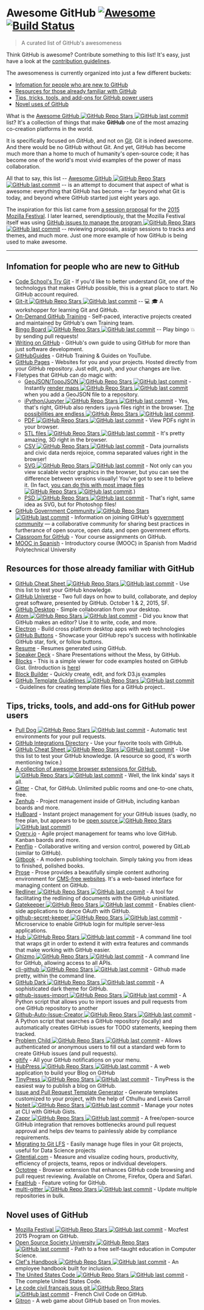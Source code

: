 # Awesome GitHub [![Awesome](https://cdn.rawgit.com/sindresorhus/awesome/d7305f38d29fed78fa85652e3a63e154dd8e8829/media/badge.svg)](https://github.com/sindresorhus/awesome) [![Build Status](https://travis-ci.org/phillipadsmith/awesome-github.svg)](https://travis-ci.org/phillipadsmith/awesome-github)


> A curated list of GitHub's awesomeness

Think GitHub is awesome? Contribute something to this list! It's easy, just have a look at the [contribution guidelines](CONTRIBUTING.md).

The awesomeness is currently organized into just a few different buckets: 

* [Infomation for people who are new to GitHub](#infomation-for-people-who-are-new-to-github)
* [Resources for those already familiar with GitHub](#resources-for-those-already-familiar-with-github)
* [Tips, tricks, tools, and add-ons for GitHub power users](#tips-tricks-tools-and-add-ons-for-github-power-users)
* [Novel uses of GitHub](#novel-uses-of-github)

What is the [Awesome GitHub ![GitHub Repo Stars](https://img.shields.io/github/stars/phillipadsmith/awesome-github) ![GitHub last commit](https://img.shields.io/github/last-commit/phillipadsmith/awesome-github)](https://github.com/phillipadsmith/awesome-github) list? It's a collection of things that make **GitHub** one of the most amazing co-creation platforms in the world.

It is specifically focused on _GitHub_, and not on [Git](https://git-scm.com/). Git is indeed awesome. And there would be no GitHub without Git. And yet, GitHub has become much more than a home to much of humanity's open-source code; it has become one of the world's most vivid examples of the power of mass collaboration.

All that to say, this list -- [Awesome GitHub ![GitHub Repo Stars](https://img.shields.io/github/stars/phillipadsmith/awesome-github) ![GitHub last commit](https://img.shields.io/github/last-commit/phillipadsmith/awesome-github)](https://github.com/phillipadsmith/awesome-github) -- is an attempt to document that aspect of what is awesome: everything that GitHub has become -- far beyond what Git is today, and beyond where GitHub started just eight years ago.

The inspiration for this list came from [a session proposal](http://phillipadsmith.com/2015/09/github-gitdown.html) for the [2015 Mozilla Festival](https://2015.mozillafestival.org/). I later learned, serendiptiously, that the Mozilla Festival itself was using [GitHub issues to manage the program ![GitHub Repo Stars](https://img.shields.io/github/stars/mozilla/mozfest-program) ![GitHub last commit](https://img.shields.io/github/last-commit/mozilla/mozfest-program)](https://github.com/mozilla/mozfest-program) -- reviewing proposals, assign sessions to tracks and themes, and much more. Just one more example of how GitHub is being used to make awesome.

------


## Infomation for people who are new to GitHub
- [Code School's Try Git](https://try.github.io/levels/1/challenges/1) - If you'd like to better understand Git, one of the technologys that makes GitHub possible, this is a great place to start. No GitHub account required.
- [Git-it ![GitHub Repo Stars](https://img.shields.io/github/stars/jlord/git-it) ![GitHub last commit](https://img.shields.io/github/last-commit/jlord/git-it)](https://github.com/jlord/git-it) -- :computer: :mortar_board: A workshopper for learning Git and GitHub.
- [On-Demand GitHub Training](https://services.github.com/on-demand/) - Self-paced, interactive projects created and maintained by GitHub's own Training team. 
- [Bingo Board ![GitHub Repo Stars](https://img.shields.io/github/stars/muan/bingo-board) ![GitHub last commit](https://img.shields.io/github/last-commit/muan/bingo-board)](https://github.com/muan/bingo-board) -- Play bingo :boom: by sending pull requests!
- [Writing on GitHub](https://help.github.com/articles/writing-on-github/) - GitHub's own guide to using GitHub for more than just software development.
- [GitHubGuides](https://www.youtube.com/user/GitHubGuides) - GitHub Training & Guides on YouTube.
- [GitHub Pages](https://pages.github.com/) - Websites for you and your projects.
Hosted directly from your GitHub repository. Just edit, push, and your changes are live.
- Filetypes that GitHub can do magic with:
  - [GeoJSON/TopoJSON ![GitHub Repo Stars](https://img.shields.io/github/stars/blog/1528-there-s-a-map-for-that) ![GitHub last commit](https://img.shields.io/github/last-commit/blog/1528-there-s-a-map-for-that)](https://github.com/blog/1528-there-s-a-map-for-that) - Instantly [render maps ![GitHub Repo Stars](https://img.shields.io/github/stars/benbalter/dc-maps) ![GitHub last commit](https://img.shields.io/github/last-commit/benbalter/dc-maps)](https://github.com/benbalter/dc-maps/blob/master/maps/embassies.geojson) when you add a GeoJSON file to a repository.
  - [iPython/Jupyter ![GitHub Repo Stars](https://img.shields.io/github/stars/blog/1995-github-jupyter-notebooks-3) ![GitHub last commit](https://img.shields.io/github/last-commit/blog/1995-github-jupyter-notebooks-3)](https://github.com/blog/1995-github-jupyter-notebooks-3) - Yes, that's right, GitHub also renders `ipynb` files right in the browser. [The possibilities are endless ![GitHub Repo Stars](https://img.shields.io/github/stars/ipython/ipython) ![GitHub last commit](https://img.shields.io/github/last-commit/ipython/ipython)](https://github.com/ipython/ipython/wiki/A-gallery-of-interesting-IPython-Notebooks).
  - [PDF ![GitHub Repo Stars](https://img.shields.io/github/stars/blog/1974-pdf-viewing) ![GitHub last commit](https://img.shields.io/github/last-commit/blog/1974-pdf-viewing)](https://github.com/blog/1974-pdf-viewing) - View PDFs right in your browser.
  - [STL files ![GitHub Repo Stars](https://img.shields.io/github/stars/blog/1465-stl-file-viewing) ![GitHub last commit](https://img.shields.io/github/last-commit/blog/1465-stl-file-viewing)](https://github.com/blog/1465-stl-file-viewing) - It's pretty amazing, 3D right in the browser.
  - [CSV ![GitHub Repo Stars](https://img.shields.io/github/stars/blog/1601-see-your-csvs) ![GitHub last commit](https://img.shields.io/github/last-commit/blog/1601-see-your-csvs)](https://github.com/blog/1601-see-your-csvs) - Data journalists and civic data nerds rejoice, comma separated values right in the browser!
  - [SVG ![GitHub Repo Stars](https://img.shields.io/github/stars/blog/1902-svg-viewing-diffing) ![GitHub last commit](https://img.shields.io/github/last-commit/blog/1902-svg-viewing-diffing)](https://github.com/blog/1902-svg-viewing-diffing) - Not only can you view scalable vector graphics in the browser, but you can see the difference between versions visually! You've got to see it to believe it.  (In fact, [you can do this with most image files ![GitHub Repo Stars](https://img.shields.io/github/stars/blog/817-behold-image-view-modes) ![GitHub last commit](https://img.shields.io/github/last-commit/blog/817-behold-image-view-modes)](https://github.com/blog/817-behold-image-view-modes).)
  - [PSD ![GitHub Repo Stars](https://img.shields.io/github/stars/blog/1845-psd-viewing-diffing) ![GitHub last commit](https://img.shields.io/github/last-commit/blog/1845-psd-viewing-diffing)](https://github.com/blog/1845-psd-viewing-diffing) - That's right, same idea as SVG, but for Photoshop files!
- [GitHub Government Community ![GitHub Repo Stars](https://img.shields.io/github/stars/government/welcome) ![GitHub last commit](https://img.shields.io/github/last-commit/government/welcome)](https://github.com/government/welcome) - Information on joining GitHub's [government community](https://government.github.com/) — a collaborative community for sharing best practices in furtherance of open source, open data, and open government efforts.
- [Classroom for GitHub](https://classroom.github.com) - Your course assignments on GitHub.
- [MOOC in Spanish](https://miriadax.net/web/gitmooc) - Introductory course (MOOC) in Spanish from Madrid Polytechnical University

## Resources for those already familiar with GitHub

- [GitHub Cheat Sheet ![GitHub Repo Stars](https://img.shields.io/github/stars/tiimgreen/github-cheat-sheet) ![GitHub last commit](https://img.shields.io/github/last-commit/tiimgreen/github-cheat-sheet)](https://github.com/tiimgreen/github-cheat-sheet) - Use this list to test your GitHub knowledge.
- [GitHub Universe](http://githubuniverse.com/) - Two full days on how to build, collaborate, and deploy
great software, presented by GitHub. October 1 & 2, 2015, SF.
- [GitHub Desktop](https://desktop.github.com/) - Simple collaboration from your desktop.
- [Atom ![GitHub Repo Stars](https://img.shields.io/github/stars/blog/2031-announcing-atom-1-0) ![GitHub last commit](https://img.shields.io/github/last-commit/blog/2031-announcing-atom-1-0)](https://github.com/blog/2031-announcing-atom-1-0) - Did you know that GitHub makes an editor? Use it to write, code, and more.
- [Electron](http://electron.atom.io/) - Build cross platform desktop apps with web technologies
- [GitHub Buttons](https://ghbtns.com/) - Showcase your GitHub repo's success with hotlinkable GitHub star, fork, or follow buttons.
- [Resume](http://resume.github.io/) - Resumes generated using GitHub. 
- [Speaker Deck](https://speakerdeck.com/) - Share Presentations without the Mess, by GitHub.
- [Blocks](http://bl.ocks.org/) - This is a simple viewer for code examples hosted on GitHub Gist. (Introduction is [here](http://bost.ocks.org/mike/block/))
- [Block Builder](http://blockbuilder.org/) - Quickly create, edit, and fork D3.js examples
- [GitHub Template Guidelines ![GitHub Repo Stars](https://img.shields.io/github/stars/cezaraugusto/github-template-guidelines) ![GitHub last commit](https://img.shields.io/github/last-commit/cezaraugusto/github-template-guidelines)](https://github.com/cezaraugusto/github-template-guidelines) - Guidelines for creating template files for a GitHub project..

## Tips, tricks, tools, and add-ons for GitHub power users
- [Pull Dog ![GitHub Repo Stars](https://img.shields.io/github/stars/apps/pull-dog) ![GitHub last commit](https://img.shields.io/github/last-commit/apps/pull-dog)](https://github.com/apps/pull-dog) - Automatic test environments for your pull requests.
- [GitHub Integrations Directory](https://github.com/integrations) - Use your favorite tools with GitHub.
- [GitHub Cheat Sheet ![GitHub Repo Stars](https://img.shields.io/github/stars/tiimgreen/github-cheat-sheet) ![GitHub last commit](https://img.shields.io/github/last-commit/tiimgreen/github-cheat-sheet)](https://github.com/tiimgreen/github-cheat-sheet) - Use this list to test your GitHub knowledge. (A resource so good, it's worth mentioning twice.)
- [A collection of awesome browser extensions for GitHub. ![GitHub Repo Stars](https://img.shields.io/github/stars/stefanbuck/awesome-browser-extensions-for-github) ![GitHub last commit](https://img.shields.io/github/last-commit/stefanbuck/awesome-browser-extensions-for-github)](https://github.com/stefanbuck/awesome-browser-extensions-for-github) - Well, the link kinda' says it all.
- [Gitter](https://gitter.im/) - Chat, for GitHub. Unlimited public rooms and one-to-one chats, free. 
- [Zenhub](https://www.zenhub.com/) - Project management inside of GitHub, including kanban boards and more.
- [HuBoard](https://huboard.com/) - Instant project management for your GitHub issues (sadly, no free plan, but appears to be [open source ![GitHub Repo Stars](https://img.shields.io/github/stars/huboard/huboard-web) ![GitHub last commit](https://img.shields.io/github/last-commit/huboard/huboard-web)](https://github.com/huboard/huboard-web))
- [Overv.io](https://overv.io/) - Agile project management for teams who love GitHub. Kanban baords and more.
- [Penflip](https://www.penflip.com/) - Collaborative writing and version control, powered by GitLab (similar to GitHub).
- [Gitbook](https://www.gitbook.com/) - A modern publishing toolchain. Simply taking you from ideas to finished, polished books.
- [Prose](http://prose.io/#about) - Prose provides a beautifully simple content authoring environment for [CMS-free websites](https://developmentseed.org/blog/2012/07/27/build-cms-free-websites/). It's a web-based interface for managing content on GitHub. 
- [Redliner ![GitHub Repo Stars](https://img.shields.io/github/stars/benbalter/redliner) ![GitHub last commit](https://img.shields.io/github/last-commit/benbalter/redliner)](https://github.com/benbalter/redliner) - A tool for facilitating the redlining of documents with the GitHub uninitiated. 
- [Gatekeeper ![GitHub Repo Stars](https://img.shields.io/github/stars/prose/gatekeeper) ![GitHub last commit](https://img.shields.io/github/last-commit/prose/gatekeeper)](https://github.com/prose/gatekeeper) - Enables client-side applications to dance OAuth with GitHub.
- [github-secret-keeper ![GitHub Repo Stars](https://img.shields.io/github/stars/HenrikJoreteg/github-secret-keeper) ![GitHub last commit](https://img.shields.io/github/last-commit/HenrikJoreteg/github-secret-keeper)](https://github.com/HenrikJoreteg/github-secret-keeper) - Microservice to enable GitHub login for multiple server-less applications.
- [Hub ![GitHub Repo Stars](https://img.shields.io/github/stars/github/hub) ![GitHub last commit](https://img.shields.io/github/last-commit/github/hub)](https://github.com/github/hub) - A command line tool that wraps git in order to extend it with extra features and commands that make working with GitHub easier.
- [Ghizmo ![GitHub Repo Stars](https://img.shields.io/github/stars/jlevy/ghizmo) ![GitHub last commit](https://img.shields.io/github/last-commit/jlevy/ghizmo)](https://github.com/jlevy/ghizmo) - A command line for GitHub, allowing access to all APIs.
- [cli-github ![GitHub Repo Stars](https://img.shields.io/github/stars/harshasrinivas/cli-github) ![GitHub last commit](https://img.shields.io/github/last-commit/harshasrinivas/cli-github)](https://github.com/harshasrinivas/cli-github) - Github made pretty, within the command line.
- [GitHub Dark ![GitHub Repo Stars](https://img.shields.io/github/stars/StylishThemes/Github-Dark) ![GitHub last commit](https://img.shields.io/github/last-commit/StylishThemes/Github-Dark)](https://github.com/StylishThemes/Github-Dark) - A sophisticated dark theme for GitHub.
- [github-issues-import ![GitHub Repo Stars](https://img.shields.io/github/stars/IQAndreas/github-issues-import) ![GitHub last commit](https://img.shields.io/github/last-commit/IQAndreas/github-issues-import)](https://github.com/IQAndreas/github-issues-import) - A Python script that allows you to import issues and pull requests from one GitHub repository to another
- [Github-Auto-Issue-Creator ![GitHub Repo Stars](https://img.shields.io/github/stars/Ricky54326/Github-Auto-Issue-Creator) ![GitHub last commit](https://img.shields.io/github/last-commit/Ricky54326/Github-Auto-Issue-Creator)](https://github.com/Ricky54326/Github-Auto-Issue-Creator) - A Python script that searches a GitHub repository (locally) and automatically creates GitHub issues for TODO statements, keeping them tracked.
- [Problem Child ![GitHub Repo Stars](https://img.shields.io/github/stars/benbalter/problem_child) ![GitHub last commit](https://img.shields.io/github/last-commit/benbalter/problem_child)](https://github.com/benbalter/problem_child) - Allows authenticated or anonymous users to fill out a standard web form to create GitHub issues (and pull requests).
- [gitify](http://gitify.io/) - All your GitHub notifications on your menu.
- [HubPress ![GitHub Repo Stars](https://img.shields.io/github/stars/HubPress/hubpress.io) ![GitHub last commit](https://img.shields.io/github/last-commit/HubPress/hubpress.io)](https://github.com/HubPress/hubpress.io) - A web application to build your Blog on GitHub
- [TinyPress ![GitHub Repo Stars](https://img.shields.io/github/stars/kehers/tinypress) ![GitHub last commit](https://img.shields.io/github/last-commit/kehers/tinypress)](https://github.com/kehers/tinypress) - TinyPress is the easiest way to publish a blog on GitHub.
- [Issue and Pull Request Template Generator](https://www.talater.com/open-source-templates/) - Generate templates customized to your project, with the help of Cthulhu and Lewis Carroll
- [Noteit ![GitHub Repo Stars](https://img.shields.io/github/stars/Krukov/noteit) ![GitHub last commit](https://img.shields.io/github/last-commit/Krukov/noteit)](https://github.com/Krukov/noteit) - Manage your notes at CLI with GitHub Gists.
- [Zappr ![GitHub Repo Stars](https://img.shields.io/github/stars/zalando/zappr) ![GitHub last commit](https://img.shields.io/github/last-commit/zalando/zappr)](https://github.com/zalando/zappr) - A free/open-source GitHub integration that removes bottlenecks around pull request approval and helps dev teams to painlessly abide by compliance requirements.
- [Migrating to Git LFS](http://vooban.com/en/tips-articles-geek-stuff/migrating-to-git-lfs-for-developing-deep-learning-applications-with-large-files/) - Easily manage huge files in your Git projects, useful for Data Science projects
- [Gitential.com](https://gitential.com) - Measure and visualize coding hours, productivity, efficiency of projects, teams, repos or individual developers.
- [Octotree](https://www.octotree.io/) - Browser extension that enhances GitHub code browsing and pull request reviewing. Available on Chrome, Firefox, Opera and Safari.
- [FeatHub](https://feathub.com/) - Feature voting for GitHub.
- [multi-gitter ![GitHub Repo Stars](https://img.shields.io/github/stars/lindell/multi-gitter) ![GitHub last commit](https://img.shields.io/github/last-commit/lindell/multi-gitter)](https://github.com/lindell/multi-gitter) - Update multiple repositories in bulk.

## Novel uses of GitHub

- [Mozilla Festival ![GitHub Repo Stars](https://img.shields.io/github/stars/mozilla/mozfest-program) ![GitHub last commit](https://img.shields.io/github/last-commit/mozilla/mozfest-program)](https://github.com/mozilla/mozfest-program) - Mozfest 2015 Program on GitHub.
- [Open Source Society University ![GitHub Repo Stars](https://img.shields.io/github/stars/open-source-society/computer-science) ![GitHub last commit](https://img.shields.io/github/last-commit/open-source-society/computer-science)](https://github.com/open-source-society/computer-science) - Path to a free self-taught education in Computer Science.
- [Clef's Handbook ![GitHub Repo Stars](https://img.shields.io/github/stars/clef/handbook) ![GitHub last commit](https://img.shields.io/github/last-commit/clef/handbook)](https://github.com/clef/handbook) - An employee handbook built for inclusion.
- [The United States Code ![GitHub Repo Stars](https://img.shields.io/github/stars/divegeek/uscode) ![GitHub last commit](https://img.shields.io/github/last-commit/divegeek/uscode)](https://github.com/divegeek/uscode) - The complete United States Code.
- [Le code civil français sous git ![GitHub Repo Stars](https://img.shields.io/github/stars/steeve/france.code-civil) ![GitHub last commit](https://img.shields.io/github/last-commit/steeve/france.code-civil)](https://github.com/steeve/france.code-civil) - French Civil Code on GitHub.
- [Gitron](https://gitron.herokuapp.com) - A web game about GitHub based on Tron movies. 
